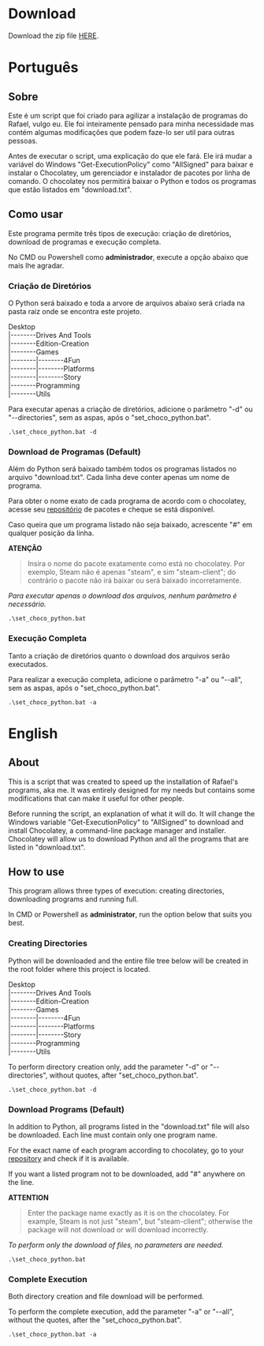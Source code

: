 # Download

Download the zip file [HERE](https://github.com/rafael-moura-98/OS-Begin/archive/refs/heads/main.zip).

# Português

## Sobre

Este é um script que foi criado para agilizar a instalação de programas do Rafael, vulgo eu. Ele foi inteiramente pensado para minha necessidade mas contém algumas modificações que podem faze-lo ser util para outras pessoas. 

Antes de executar o script, uma explicação do que ele fará. Ele irá mudar a variável do Windows "Get-ExecutionPolicy" como "AllSigned" para baixar e instalar o Chocolatey, um gerenciador e instalador de pacotes por linha de comando. O chocolatey nos permitirá baixar o Python e todos os programas que estão listados em "download.txt".

## Como usar

Este programa permite três tipos de execução: criação de diretórios, download de programas e execução completa.

No CMD ou Powershell como **administrador**, execute a opção abaixo que mais lhe agradar.

### Criação de Diretórios

O Python será baixado e toda a arvore de arquivos abaixo será criada na pasta raiz onde se encontra este projeto.

Desktop\
|--------Drives And Tools\
|--------Edition-Creation\
|--------Games\
|--------|--------4Fun\
|--------|--------Platforms\
|--------|--------Story\
|--------Programming\
|--------Utils

Para executar apenas a criação de diretórios, adicione o parâmetro "-d" ou "--directories", sem as aspas, após o "set_choco_python.bat".

```
.\set_choco_python.bat -d
```

### Download de Programas (Default)

Além do Python será baixado também todos os programas listados no arquivo "download.txt". Cada linha deve conter apenas um nome de programa.

Para obter o nome exato de cada programa de acordo com o chocolatey, acesse seu [repositório](https://community.chocolatey.org/packages) de pacotes e cheque se está disponível.

Caso queira que um programa listado não seja baixado, acrescente "#" em qualquer posição da linha.

**ATENÇÃO**
>Insira o nome do pacote exatamente como está no chocolatey. Por exemplo, Steam não é apenas "steam", e sim "steam-client"; do contrário o pacote não irá baixar ou será baixado incorretamente.

*Para executar apenas o download dos arquivos, nenhum parâmetro é necessário.*

```
.\set_choco_python.bat
```

### Execução Completa 

Tanto a criação de diretórios quanto o download dos arquivos serão executados.

Para realizar a execução completa, adicione o parâmetro "-a" ou "--all", sem as aspas, após o "set_choco_python.bat".

```
.\set_choco_python.bat -a
```



# English

## About

This is a script that was created to speed up the installation of Rafael's programs, aka me. It was entirely designed for my needs but contains some modifications that can make it useful for other people.

Before running the script, an explanation of what it will do. It will change the Windows variable "Get-ExecutionPolicy" to "AllSigned" to download and install Chocolatey, a command-line package manager and installer. Chocolatey will allow us to download Python and all the programs that are listed in "download.txt".

## How to use

This program allows three types of execution: creating directories, downloading programs and running full.

In CMD or Powershell as **administrator**, run the option below that suits you best.

### Creating Directories

Python will be downloaded and the entire file tree below will be created in the root folder where this project is located.

Desktop\
|--------Drives And Tools\
|--------Edition-Creation\
|--------Games\
|--------|--------4Fun\
|--------|--------Platforms\
|--------|--------Story\
|--------Programming\
|--------Utils

To perform directory creation only, add the parameter "-d" or "--directories", without quotes, after "set_choco_python.bat".

```
.\set_choco_python.bat -d
```

### Download Programs (Default)

In addition to Python, all programs listed in the "download.txt" file will also be downloaded. Each line must contain only one program name.

For the exact name of each program according to chocolatey, go to your [repository](https://community.chocolatey.org/packages) and check if it is available.

If you want a listed program not to be downloaded, add "#" anywhere on the line.

**ATTENTION**
>Enter the package name exactly as it is on the chocolatey. For example, Steam is not just "steam", but "steam-client"; otherwise the package will not download or will download incorrectly.

*To perform only the download of files, no parameters are needed.*

```
.\set_choco_python.bat
```

### Complete Execution

Both directory creation and file download will be performed.

To perform the complete execution, add the parameter "-a" or "--all", without the quotes, after the "set_choco_python.bat".

```
.\set_choco_python.bat -a
```
